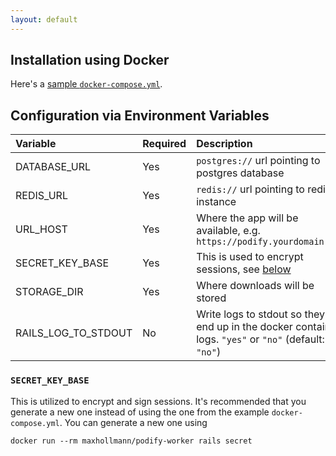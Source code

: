 ```yaml
---
layout: default
---
```



## Installation using Docker

Here's a [sample `docker-compose.yml`](docker/docker-compose.example.yml).

## Configuration via Environment Variables

| Variable            | Required | Description                                                                                           |
|:--------------------|:---------|:------------------------------------------------------------------------------------------------------|
| DATABASE_URL        | Yes      | `postgres://` url pointing to postgres database                                                       |
| REDIS_URL           | Yes      | `redis://` url pointing to redis instance                                                             |
| URL_HOST            | Yes      | Where the app will be available, e.g. `https://podify.yourdomain.com`                                 |
| SECRET_KEY_BASE     | Yes      | This is used to encrypt sessions, see [below](#secret_key_base)                                       |
| STORAGE_DIR         | Yes      | Where downloads will be stored                                                                        |
| RAILS_LOG_TO_STDOUT | No       | Write logs to stdout so they end up in the docker container logs. `"yes"` or `"no"` (default: `"no"`) |

### `SECRET_KEY_BASE`

This is utilized to encrypt and sign sessions. It's recommended that you generate a new one instead of using the one from the example `docker-compose.yml`. You can generate a new one using

    docker run --rm maxhollmann/podify-worker rails secret
